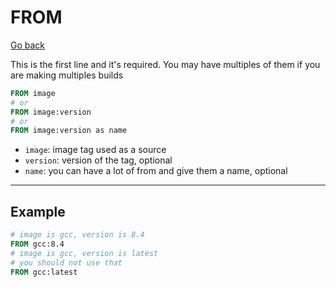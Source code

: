 # FROM

[Go back](..#most-used-instructions)

This is the first line and it's required. You may
have multiples of them if you are making multiples
builds

```dockerfile
FROM image
# or
FROM image:version
# or
FROM image:version as name
```

* ``image``: image tag used as a source
* ``version``: version of the tag, optional
* ``name``: you can have a lot of from and give
them a name, optional

<hr class="sl">
  
## Example

```dockerfile
# image is gcc, version is 8.4
FROM gcc:8.4
# image is gcc, version is latest
# you should not use that
FROM gcc:latest
```